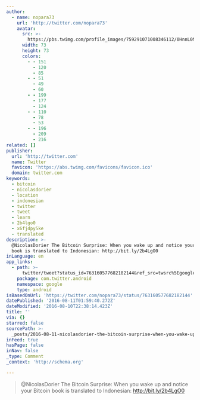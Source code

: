 ```yaml
---
author:
  - name: nopara73
    url: 'http://twitter.com/nopara73'
    avatar:
      src: >-
        https://pbs.twimg.com/profile_images/759291071008346112/0HnnL0NZ_bigger.jpg
      width: 73
      height: 73
      colors:
        - - 151
          - 120
          - 85
        - - 51
          - 49
          - 60
        - - 199
          - 177
          - 124
        - - 110
          - 78
          - 53
        - - 196
          - 209
          - 216
related: []
publisher:
  url: 'http://twitter.com'
  name: Twitter
  favicon: 'https://abs.twimg.com/favicons/favicon.ico'
  domain: twitter.com
keywords:
  - bitcoin
  - nicolasdorier
  - location
  - indonesian
  - twitter
  - tweet
  - learn
  - 2b4lgo0
  - x6fjdpy5ke
  - translated
description: >-
  @NicolasDorier The Bitcoin Surprise: When you wake up and notice your Bitcoin
  book is translated to Indonesian: http://bit.ly/2b4LgO0
inLanguage: en
app_links:
  - path: >-
      twitter/tweet?status_id=763160577682182144&ref_src=twsrc%5Egoogle%7Ctwcamp%5Eandroidseo%7Ctwgr%5Estatus%7Ctwterm%5E763160577682182144
    package: com.twitter.android
    namespace: google
    type: android
isBasedOnUrl: 'https://twitter.com/nopara73/status/763160577682182144'
datePublished: '2016-08-11T01:59:40.272Z'
dateModified: '2016-08-10T22:38:14.423Z'
title: ''
via: {}
starred: false
sourcePath: >-
  _posts/2016-08-11-nicolasdorier-the-bitcoin-surprise-when-you-wake-up-and-no.md
inFeed: true
hasPage: false
inNav: false
_type: Comment
_context: 'http://schema.org'

---
```

> @NicolasDorier The Bitcoin Surprise: When you wake up and notice your Bitcoin book is translated to Indonesian: http://bit.ly/2b4LgO0